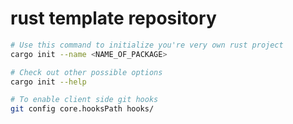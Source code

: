 # rust template repository

```bash
# Use this command to initialize you're very own rust project
cargo init --name <NAME_OF_PACKAGE>
```

```bash
# Check out other possible options
cargo init --help
```

```bash
# To enable client side git hooks
git config core.hooksPath hooks/
```